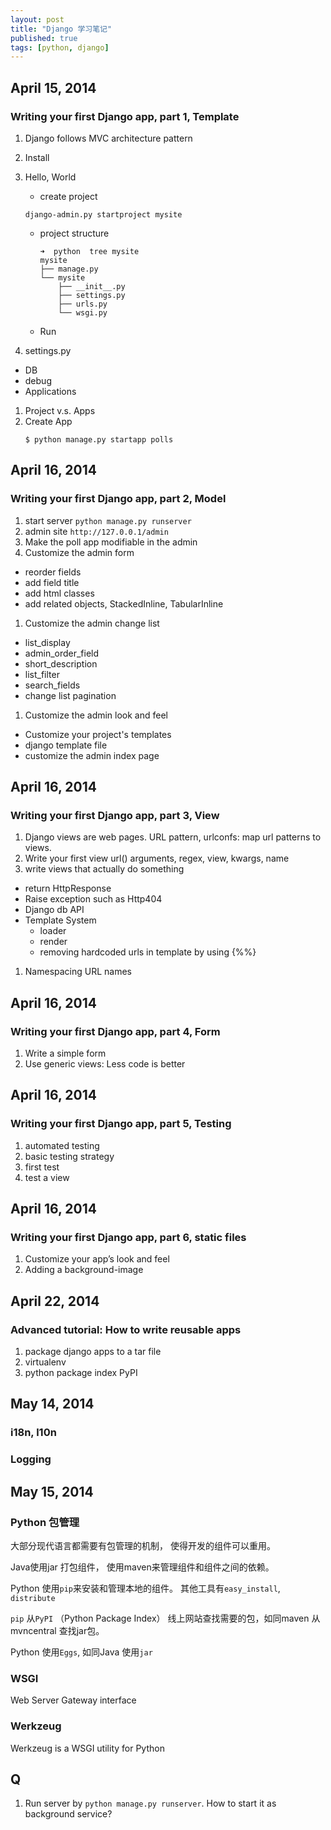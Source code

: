 ```yaml
---
layout: post
title: "Django 学习笔记"
published: true
tags: [python, django]
---
```


## April 15, 2014
### Writing your first Django app, part 1, Template

1. Django follows MVC architecture pattern
2. Install
3. Hello, World
      * create project
      ```
      django-admin.py startproject mysite
      ```
      * project structure

            ➜  python  tree mysite
            mysite
            ├── manage.py
            └── mysite
                ├── __init__.py
                ├── settings.py
                ├── urls.py
                └── wsgi.py

   * Run

1. settings.py
  * DB
  * debug
  * Applications

1. Project v.s. Apps
1. Create App
    ```
    $ python manage.py startapp polls
    ```

## April 16, 2014
### Writing your first Django app, part 2, Model
1. start server
  `python manage.py runserver`
1. admin site `http://127.0.0.1/admin`
1. Make the poll app modifiable in the admin
1. Customize the admin form
  * reorder fields
  * add field title
  * add html classes
  * add related objects, StackedInline, TabularInline
1. Customize the admin change list
  * list_display
  * admin_order_field
  * short_description
  * list_filter
  * search_fields
  * change list pagination
1. Customize the admin look and feel
  * Customize your project's templates
  * django template file
  * customize the admin index page




## April 16, 2014
### Writing your first Django app, part 3, View

1. Django views are web pages.
URL pattern, urlconfs: map url patterns to views.
1. Write your first view
  url() arguments, regex, view, kwargs, name
1. write views that actually do something
  * return HttpResponse
  * Raise exception such as Http404
  * Django db API
  * Template System
    * loader
    * render
    * removing hardcoded urls in template by using {%%}
1. Namespacing URL names


## April 16, 2014
### Writing your first Django app, part 4, Form
1. Write a simple form
1. Use generic views: Less code is better

## April 16, 2014
### Writing your first Django app, part 5, Testing
1. automated testing
1. basic testing strategy
1. first test
1. test a view



## April 16, 2014
### Writing your first Django app, part 6, static files
1. Customize your app’s look and feel
1. Adding a background-image




## April 22, 2014
### Advanced tutorial: How to write reusable apps
1. package django apps to a tar file
1. virtualenv
1. python package index PyPI


## May 14, 2014
### i18n, l10n
### Logging




## May 15, 2014
### Python 包管理

大部分现代语言都需要有包管理的机制， 使得开发的组件可以重用。

Java使用jar 打包组件， 使用maven来管理组件和组件之间的依赖。

Python 使用`pip`来安装和管理本地的组件。
其他工具有`easy_install`, `distribute`

`pip` 从`PyPI` （Python Package Index） 线上网站查找需要的包，如同maven 从mvncentral 查找jar包。

Python 使用`Eggs`, 如同Java 使用`jar`


### WSGI
Web Server Gateway interface

### Werkzeug
Werkzeug is a WSGI utility for Python


## Q
1. Run server by `python manage.py runserver`. How to start it as background service?
